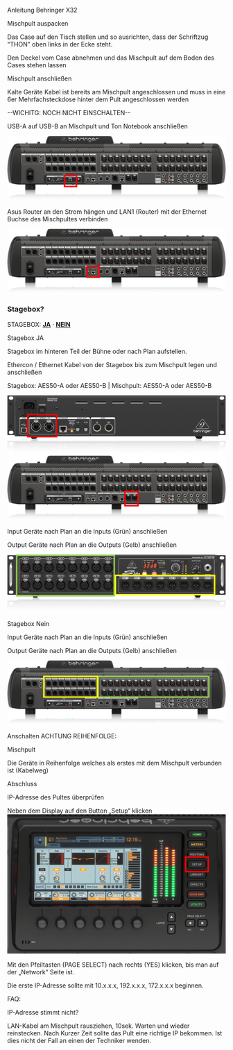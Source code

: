 Anleitung Behringer X32

Mischpult auspacken

Das Case auf den Tisch stellen und so ausrichten, dass der Schriftzug “THON” oben links in der Ecke steht.

Den Deckel vom Case abnehmen und das Mischpult auf dem Boden des Cases stehen lassen

Mischpult anschließen

Kalte Geräte Kabel ist bereits am Mischpult angeschlossen und muss in eine 6er Mehrfachsteckdose hinter dem Pult angeschlossen werden

--WICHITG: NOCH NICHT EINSCHALTEN--

USB-A auf USB-B an Mischpult und Ton Notebook anschließen

![](../../pictures/behringer-x32/image1.png)

Asus Router an den Strom hängen und LAN1 (Router) mit der Ethernet Buchse des Mischpultes verbinden

![](../../pictures/behringer-x32/image2.png)

<a id="stagebox"></a>
### Stagebox?
STAGEBOX: [**JA**](#stagebox-ja) · [**NEIN**](#stagebox-nein)


Stagebox JA

Stagebox im hinteren Teil der Bühne oder nach Plan aufstellen.

Ethercon / Ethernet Kabel von der Stagebox bis zum Mischpult legen und anschließen

Stagebox: AES50-A oder AES50-B | Mischpult: AES50-A oder AES50-B

![](../../pictures/behringer-x32/image3.png)
![](../../pictures/behringer-x32/image4.png)


Input Geräte nach Plan an die Inputs (Grün) anschließen

Output Geräte nach Plan an die Outputs (Gelb) anschließen

![](../../pictures/behringer-x32/image6.png)

Stagebox Nein

Input Geräte nach Plan an die Inputs (Grün) anschließen

Output Geräte nach Plan an die Outputs (Gelb) anschließen

![](../../pictures/behringer-x32/image5.png)


Anschalten ACHTUNG REIHENFOLGE:

Mischpult

Die Geräte in Reihenfolge welches als erstes mit dem Mischpult verbunden ist (Kabelweg)

Abschluss

IP-Adresse des Pultes überprüfen

Neben dem Display auf den Button „Setup“ klicken
![](../../pictures/behringer-x32/image7.png)

Mit den Pfeiltasten (PAGE SELECT) nach rechts (YES) klicken, bis man auf der „Network“ Seite ist.

Die erste IP-Adresse sollte mit 10.x.x.x, 192.x.x.x, 172.x.x.x beginnen.

FAQ:

IP-Adresse stimmt nicht?

LAN-Kabel am Mischpult rausziehen, 10sek. Warten und wieder reinstecken. Nach Kurzer Zeit sollte das Pult eine richtige IP bekommen. Ist dies nicht der Fall an einen der Techniker wenden.
